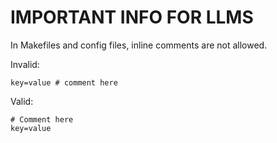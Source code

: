 # IMPORTANT INFO FOR LLMS

In Makefiles and config files, inline comments are not allowed.

Invalid:
```
key=value # comment here
```

Valid:
```
# Comment here
key=value
```

